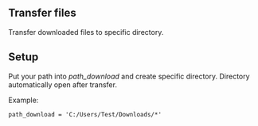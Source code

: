 ## Transfer files
Transfer downloaded files to specific directory.

## Setup
Put your path into <i>path_download</i> and create specific directory. Directory automatically open after transfer.

Example:

```
path_download = 'C:/Users/Test/Downloads/*'
```
